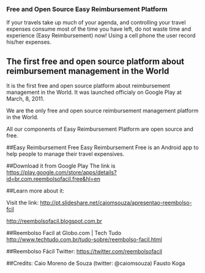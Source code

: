 ### Free and Open Source Easy Reimbursement Platform

If your travels take up much of your agenda, and controlling your travel expenses consume most of the time you have left, do not waste time and experience (Easy Reimbursement) now!
Using a cell phone the user record his/her expenses.

## The first free and open source platform about reimbursement management in the World
It is the first free and open source platform about reimbursement management in the World. It was launched officialy on Google Play at March, 8, 2011.

We are the only free and open source reimbursement management platform in the World.

All our components of Easy Reimbursement Platform are open source and free.

##Easy Reimbursement Free
Easy Reimbursement Free is an Android app to help people to manage their travel expensives.

##Download it from Google Play
The link is https://play.google.com/store/apps/details?id=br.com.reembolsofacil.free&hl=en

##Learn more about it:

Visit the link:
http://pt.slideshare.net/caiomsouza/apresentao-reembolso-fcil<BR>

http://reembolsofacil.blogspot.com.br<BR>

##Reembolso Facil at Globo.com | Tech Tudo
http://www.techtudo.com.br/tudo-sobre/reembolso-facil.html

##Reembolso Fácil Twitter:
https://twitter.com/reembolsofacil

##Credits:
Caio Moreno de Souza (twitter: @caiomsouza)
Fausto Koga
